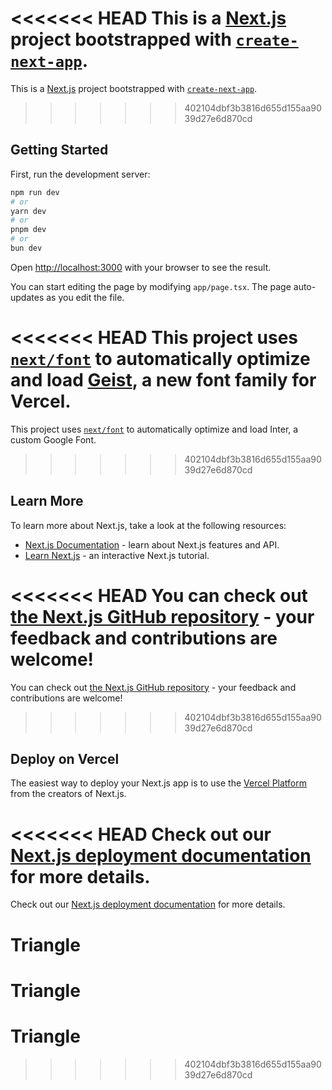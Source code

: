 <<<<<<< HEAD
This is a [Next.js](https://nextjs.org) project bootstrapped with [`create-next-app`](https://nextjs.org/docs/app/api-reference/cli/create-next-app).
=======
This is a [Next.js](https://nextjs.org/) project bootstrapped with [`create-next-app`](https://github.com/vercel/next.js/tree/canary/packages/create-next-app).
>>>>>>> 402104dbf3b3816d655d155aa9039d27e6d870cd

## Getting Started

First, run the development server:

```bash
npm run dev
# or
yarn dev
# or
pnpm dev
# or
bun dev
```

Open [http://localhost:3000](http://localhost:3000) with your browser to see the result.

You can start editing the page by modifying `app/page.tsx`. The page auto-updates as you edit the file.

<<<<<<< HEAD
This project uses [`next/font`](https://nextjs.org/docs/app/building-your-application/optimizing/fonts) to automatically optimize and load [Geist](https://vercel.com/font), a new font family for Vercel.
=======
This project uses [`next/font`](https://nextjs.org/docs/basic-features/font-optimization) to automatically optimize and load Inter, a custom Google Font.
>>>>>>> 402104dbf3b3816d655d155aa9039d27e6d870cd

## Learn More

To learn more about Next.js, take a look at the following resources:

- [Next.js Documentation](https://nextjs.org/docs) - learn about Next.js features and API.
- [Learn Next.js](https://nextjs.org/learn) - an interactive Next.js tutorial.

<<<<<<< HEAD
You can check out [the Next.js GitHub repository](https://github.com/vercel/next.js) - your feedback and contributions are welcome!
=======
You can check out [the Next.js GitHub repository](https://github.com/vercel/next.js/) - your feedback and contributions are welcome!
>>>>>>> 402104dbf3b3816d655d155aa9039d27e6d870cd

## Deploy on Vercel

The easiest way to deploy your Next.js app is to use the [Vercel Platform](https://vercel.com/new?utm_medium=default-template&filter=next.js&utm_source=create-next-app&utm_campaign=create-next-app-readme) from the creators of Next.js.

<<<<<<< HEAD
Check out our [Next.js deployment documentation](https://nextjs.org/docs/app/building-your-application/deploying) for more details.
=======
Check out our [Next.js deployment documentation](https://nextjs.org/docs/deployment) for more details.
# Triangle
# Triangle
# Triangle
>>>>>>> 402104dbf3b3816d655d155aa9039d27e6d870cd
